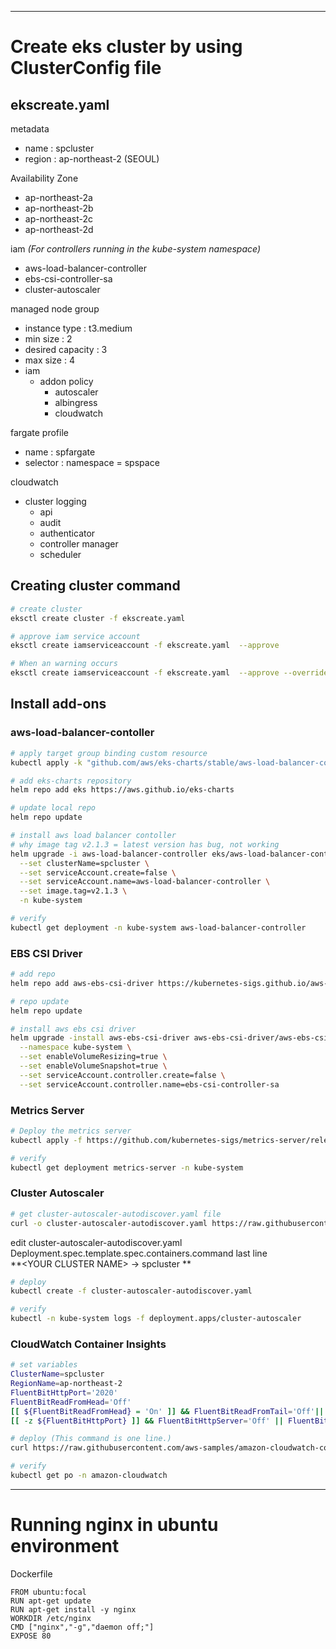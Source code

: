 
---
# Create eks cluster by using ClusterConfig file

## ekscreate.yaml

metadata
- name : spcluster
- region : ap-northeast-2 (SEOUL)

Availability Zone
- ap-northeast-2a
- ap-northeast-2b
- ap-northeast-2c
- ap-northeast-2d

iam *(For controllers running in the kube-system namespace)*
- aws-load-balancer-controller
- ebs-csi-controller-sa
- cluster-autoscaler

managed node group
- instance type : t3.medium
- min size : 2
- desired capacity : 3
- max size : 4
- iam
  - addon policy
    - autoscaler
    - albingress
    - cloudwatch

fargate profile
- name : spfargate
- selector : namespace = spspace

cloudwatch
- cluster logging
  - api
  - audit
  - authenticator
  - controller manager
  - scheduler

## Creating cluster command

```sh
# create cluster
eksctl create cluster -f ekscreate.yaml

# approve iam service account
eksctl create iamserviceaccount -f ekscreate.yaml  --approve

# When an warning occurs
eksctl create iamserviceaccount -f ekscreate.yaml  --approve --override-existing-serviceaccounts
```

## Install add-ons

### aws-load-balancer-contoller

```sh
# apply target group binding custom resource
kubectl apply -k "github.com/aws/eks-charts/stable/aws-load-balancer-controller//crds?ref=master"

# add eks-charts repository
helm repo add eks https://aws.github.io/eks-charts

# update local repo
helm repo update

# install aws load balancer contoller
# why image tag v2.1.3 = latest version has bug, not working
helm upgrade -i aws-load-balancer-controller eks/aws-load-balancer-controller \
  --set clusterName=spcluster \
  --set serviceAccount.create=false \
  --set serviceAccount.name=aws-load-balancer-controller \
  --set image.tag=v2.1.3 \
  -n kube-system

# verify
kubectl get deployment -n kube-system aws-load-balancer-controller
```

### EBS CSI Driver

```sh
# add repo
helm repo add aws-ebs-csi-driver https://kubernetes-sigs.github.io/aws-ebs-csi-driver

# repo update
helm repo update

# install aws ebs csi driver
helm upgrade -install aws-ebs-csi-driver aws-ebs-csi-driver/aws-ebs-csi-driver \
  --namespace kube-system \
  --set enableVolumeResizing=true \
  --set enableVolumeSnapshot=true \
  --set serviceAccount.controller.create=false \
  --set serviceAccount.controller.name=ebs-csi-controller-sa
```

### Metrics Server

```sh
# Deploy the metrics server
kubectl apply -f https://github.com/kubernetes-sigs/metrics-server/releases/latest/download/components.yaml

# verify
kubectl get deployment metrics-server -n kube-system
```

### Cluster Autoscaler

```sh
# get cluster-autoscaler-autodiscover.yaml file
curl -o cluster-autoscaler-autodiscover.yaml https://raw.githubusercontent.com/kubernetes/autoscaler/master/cluster-autoscaler/cloudprovider/aws/examples/cluster-autoscaler-autodiscover.yaml

```
edit cluster-autoscaler-autodiscover.yaml  
Deployment.spec.template.spec.containers.command
last line  
**\<YOUR CLUSTER NAME> -> spcluster **

```sh
# deploy
kubectl create -f cluster-autoscaler-autodiscover.yaml

# verify
kubectl -n kube-system logs -f deployment.apps/cluster-autoscaler
```

### CloudWatch Container Insights

```sh
# set variables
ClusterName=spcluster
RegionName=ap-northeast-2
FluentBitHttpPort='2020'
FluentBitReadFromHead='Off'
[[ ${FluentBitReadFromHead} = 'On' ]] && FluentBitReadFromTail='Off'|| FluentBitReadFromTail='On'
[[ -z ${FluentBitHttpPort} ]] && FluentBitHttpServer='Off' || FluentBitHttpServer='On'

# deploy (This command is one line.)
curl https://raw.githubusercontent.com/aws-samples/amazon-cloudwatch-container-insights/latest/k8s-deployment-manifest-templates/deployment-mode/daemonset/container-insights-monitoring/quickstart/cwagent-fluent-bit-quickstart.yaml | sed 's/{{cluster_name}}/'${ClusterName}'/;s/{{region_name}}/'${RegionName}'/;s/{{http_server_toggle}}/"'${FluentBitHttpServer}'"/;s/{{http_server_port}}/"'${FluentBitHttpPort}'"/;s/{{read_from_head}}/"'${FluentBitReadFromHead}'"/;s/{{read_from_tail}}/"'${FluentBitReadFromTail}'"/' | kubectl apply -f - 

# verify
kubectl get po -n amazon-cloudwatch
```







---
# Running nginx in ubuntu environment

Dockerfile

```
FROM ubuntu:focal
RUN apt-get update
RUN apt-get install -y nginx
WORKDIR /etc/nginx
CMD ["nginx","-g","daemon off;"]
EXPOSE 80
```